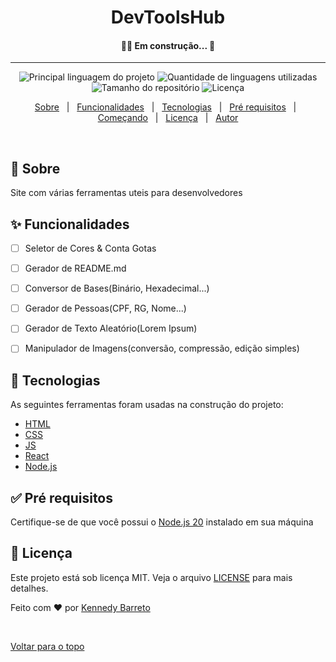 <h1 align="center"> DevToolsHub
 </h1>

 <h4 align="center"> 
	🚧🚀 Em construção...  🚧
</h4> 

<hr>

<p align="center">
  <img alt="Principal linguagem do projeto" src="https://img.shields.io/github/languages/top/KennedyBarreto/devtoolshub?color=af0fff">

  <img alt="Quantidade de linguagens utilizadas" src="https://img.shields.io/github/languages/count/KennedyBarreto/devtoolshub?color=af0fff">

  <img alt="Tamanho do repositório" src="https://img.shields.io/github/repo-size/KennedyBarreto/devtoolshub?color=af0fff">

  <img alt="Licença" src="https://img.shields.io/github/license/KennedyBarreto/devtoolshub?color=af0fff">



</p>



<p align="center">
  <a href="#dart-sobre">Sobre</a> &#xa0; | &#xa0; 
  <a href="#sparkles-funcionalidades">Funcionalidades</a> &#xa0; | &#xa0;
  <a href="#rocket-tecnologias">Tecnologias</a> &#xa0; | &#xa0;
  <a href="#white_check_mark-pré-requisitos">Pré requisitos</a> &#xa0; | &#xa0;
  <a href="#checkered_flag-começando">Começando</a> &#xa0; | &#xa0;
  <a href="#memo-licença">Licença</a> &#xa0; | &#xa0;
  <a href="https://github.com/KennedyBarreto" target="_blank">Autor</a>
</p>

<br>

## :dart: Sobre ##

Site com várias ferramentas uteis para desenvolvedores

 ## :sparkles: Funcionalidades ##

- [ ] Seletor de Cores & Conta Gotas
- [ ] Gerador de README.md
- [ ] Conversor de Bases(Binário, Hexadecimal...)
- [ ] Gerador de Pessoas(CPF, RG, Nome...)
- [ ] Gerador de Texto Aleatório(Lorem Ipsum)
- [ ] Manipulador de Imagens(conversão, compressão, edição simples)
  

<!-- :heavy_check_mark: Opção de criar links com titulos customizados<br> -->



## :rocket: Tecnologias ##

As seguintes ferramentas foram usadas na construção do projeto:

- [HTML](https://developer.mozilla.org/pt-BR/docs/Web/HTML)
- [CSS](https://developer.mozilla.org/pt-BR/docs/Web/CSS)
- [JS](https://developer.mozilla.org/pt-BR/docs/Web/JavaScript)
- [React](https://react.dev/)
- [Node.js](https://nodejs.org/en)


## :white_check_mark: Pré requisitos ##

Certifique-se de que você possui o <a href="https://nodejs.org/en">Node.js 20</a> instalado
em sua máquina

<!--## :checkered_flag: Começando ##

1 - Clone/Copie o repositório em sua máquina 

2 - Instale as dependencias
```bash
cd server
npm i 
cd ..
cd client
npm i
```
3 - Inicie o servidor node e o react
```bash
cd server
npm start
cd ..
cd client
npm start
```
-->
## :memo: Licença ##

Este projeto está sob licença MIT. Veja o arquivo [LICENSE](LICENSE.md) para mais detalhes.


Feito com :heart: por <a href="https://github.com/KennedyBarreto" target="_blank">Kennedy Barreto</a>

&#xa0;

<a href="#top">Voltar para o topo</a>
